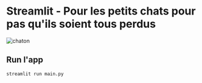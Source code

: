 # Streamlit - Pour les petits chats pour pas qu'ils soient tous perdus
![chaton](https://cdn.dribbble.com/users/65090/screenshots/4364672/cat.gif)

## Run l'app
```shell
streamlit run main.py 
```

